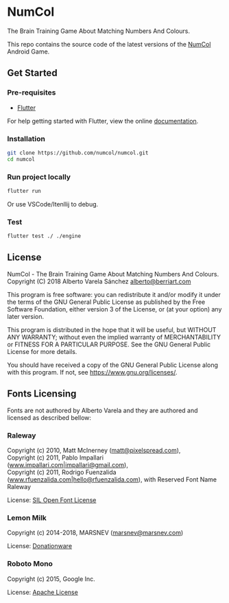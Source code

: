 # NumCol

The Brain Training Game About Matching Numbers And Colours.

This repo contains the source code of the latest versions of the [NumCol][0] Android Game.

## Get Started

### Pre-requisites

- [Flutter][1]

For help getting started with Flutter, view the online
[documentation][1].

### Installation

```sh
git clone https://github.com/numcol/numcol.git
cd numcol
```

### Run project locally

```sh
flutter run
```

Or use VSCode/Itenllij to debug.

### Test

```sh
flutter test ./ ./engine
```

## License

NumCol - The Brain Training Game About Matching Numbers And Colours.
Copyright (C) 2018 Alberto Varela Sánchez <alberto@berriart.com>

This program is free software: you can redistribute it and/or modify
it under the terms of the GNU General Public License as published by
the Free Software Foundation, either version 3 of the License, or
(at your option) any later version.

This program is distributed in the hope that it will be useful,
but WITHOUT ANY WARRANTY; without even the implied warranty of
MERCHANTABILITY or FITNESS FOR A PARTICULAR PURPOSE.  See the
GNU General Public License for more details.

You should have received a copy of the GNU General Public License
along with this program.  If not, see <https://www.gnu.org/licenses/>.

## Fonts Licensing

Fonts are not authored by Alberto Varela and they are authored and licensed as described bellow:

### Raleway

Copyright (c) 2010, Matt McInerney (matt@pixelspread.com),  
Copyright (c) 2011, Pablo Impallari (www.impallari.com|impallari@gmail.com),  
Copyright (c) 2011, Rodrigo Fuenzalida (www.rfuenzalida.com|hello@rfuenzalida.com), with Reserved Font Name Raleway

License: [SIL Open Font License](https://www.fontsquirrel.com/license/raleway)

### Lemon Milk

Copyright (c) 2014-2018, MARSNEV (marsnev@marsnev.com)

License: [Donationware](https://blog.marsnev.com/p/faq.html)

### Roboto Mono

Copyright (c) 2015, Google Inc.

License: [Apache License](https://github.com/google/fonts/blob/master/apache/robotomono/LICENSE.txt)

[0]: https://play.google.com/store/apps/details?id=com.numcol.free
[1]: https://flutter.io/
